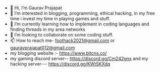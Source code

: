 - 👋 Hi, I’m Gaurav Prajapat
- 👀 I’m interested in blogging, programming, ethical hacking, in my free time i invest my time in playing games and stuff.
- 🌱 I’m currently learning how to implement in coding languages and finding threads in my area networks
- 💞️ I’m looking to collaborate on some coding stuff.
- 📫 How to reach me- foothack2021@gmail.com or gauravprajapat012@gmail.com
- my blogging website :- https://www.bitcns.co/
- my gaming discord server-- https://discord.gg/Cm242gnx  and my hacking server--- https://discord.gg/KWtSKXdq

<!---
hawa200/hawa200 is a ✨ special ✨ repository because its `README.md` (this file) appears on your GitHub profile.
You can click the Preview link to take a look at your changes.
--->
